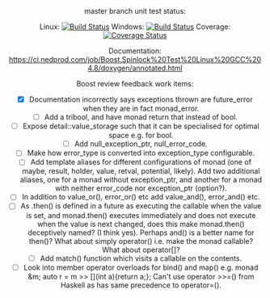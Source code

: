 <center>
master branch unit test status:

Linux: [![Build Status](https://ci.nedprod.com/job/Boost.Spinlock%20Test%20Linux%20GCC%204.8/badge/icon)](https://ci.nedprod.com/job/Boost.Spinlock%20Test%20Linux%20GCC%204.8/) Windows: [![Build Status](https://ci.nedprod.com/job/Boost.Spinlock%20Test%20Win8%20VS2014/badge/icon)](https://ci.nedprod.com/job/Boost.Spinlock%20Test%20Win8%20VS2014/) Coverage: [![Coverage Status](https://coveralls.io/repos/ned14/boost.spinlock/badge.svg?branch=master)](https://coveralls.io/r/ned14/boost.spinlock?branch=master)

Documentation: https://ci.nedprod.com/job/Boost.Spinlock%20Test%20Linux%20GCC%204.8/doxygen/annotated.html

Boost review feedback work items:
 - [x] Documentation incorrectly says exceptions thrown are future_error when they are in fact monad_error.
 - [ ] Add a tribool, and have monad return that instead of bool.
 - [ ] Expose detail::value_storage such that it can be specialised for optimal space e.g. for bool.
 - [ ] Add null_exception_ptr, null_error_code.
 - [ ] Make how error_type is converted into exception_type configurable.
 - [ ] Add template aliases for different configurations of monad<T> (one of maybe, result, holder, value, retval, potential, likely). Add two additional aliases, one for a monad without exception_ptr, and another for a monad with neither error_code nor exception_ptr (option<T>?).
 - [ ] In addition to value_or(), error_or() etc add value_and(), error_and() etc.
 - [ ] As .then() is defined in a future as executing the callable when the value is set, and monad<T>.then() executes immediately and does not execute when the value is next changed, does this make monad<T>.then() deceptively named? (I think yes). Perhaps and() is a better name for then()? What about simply operator() i.e. make the monad callable? What about operator[]?
 - [ ] Add match() function which visits a callable on the contents.
 - [ ] Look into member operator overloads for bind() and map() e.g. monad<int> &m; auto r = m >> [](int a){return a;}; Can't use operator >>=() from Haskell as has same precedence to operator=().
 
</center>
